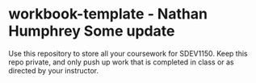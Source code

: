 # workbook-template - Nathan Humphrey Some update

Use this repository to store all your coursework for SDEV1150. Keep this repo private, and only push up work that is completed in class or as directed by your instructor.
